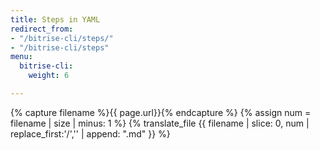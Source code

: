 ```yaml
---
title: Steps in YAML
redirect_from:
- "/bitrise-cli/steps/"
- "/bitrise-cli/steps"
menu:
  bitrise-cli:
    weight: 6

---
```

{% capture filename %}{{ page.url}}{% endcapture %}
{% assign num = filename | size | minus: 1 %}
{% translate_file {{ filename | slice: 0, num | replace_first:'/','' | append: ".md" }} %}